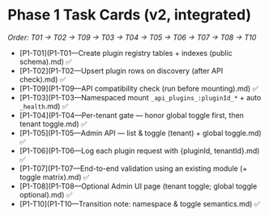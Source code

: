 # Phase 1 Task Cards (v2, integrated)

_Order: T01 → T02 → T09 → T03 → T04 → T05 → T06 → T07 → T08 → T10_

- [P1-T01](P1-T01—Create plugin registry tables + indexes (public schema).md) ✅
- [P1-T02](P1-T02—Upsert plugin rows on discovery (after API check).md) ✅
- [P1-T09](P1-T09—API compatibility check (run before mounting).md) ✅
- [P1-T03](P1-T03—Namespaced mount `_api_plugins_:pluginId_*` + auto `_health`.md) ✅
- [P1-T04](P1-T04—Per-tenant gate — honor global toggle first, then tenant toggle.md) ✅
- [P1-T05](P1-T05—Admin API — list & toggle (tenant) + global toggle.md) ✅
- [P1-T06](P1-T06—Log each plugin request with {pluginId, tenantId}.md) ✅
- [P1-T07](P1-T07—End-to-end validation using an existing module (+ toggle matrix).md) ✅
- [P1-T08](P1-T08—Optional Admin UI page (tenant toggle; global toggle optional).md) ✅
- [P1-T10](P1-T10—Transition note: namespace & toggle semantics.md) ✅
